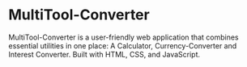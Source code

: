 # MultiTool-Converter
MultiTool-Converter is a user-friendly web application that combines essential utilities in one place:  A Calculator, Currency-Converter and Interest Converter.  Built with HTML, CSS, and JavaScript.
